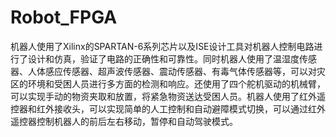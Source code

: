 # Robot_FPGA
机器人使用了Xilinx的SPARTAN-6系列芯片以及ISE设计工具对机器人控制电路进行了设计和仿真，验证了电路的正确性和可靠性。同时机器人使用了温湿度传感器、人体感应传感器、超声波传感器、震动传感器、有毒气体传感器等，可以对灾区的环境和受困人员进行多方面的检测和响应。还使用了四个舵机驱动的机械臂，可以实现手动的物资夹取和放置，将紧急物资送达受困人员。机器人使用了红外遥控器和红外接收头，可以实现简单的人工控制和自动避障模式切换，可以通过红外遥控器控制机器人的前后左右移动，暂停和自动驾驶模式。
